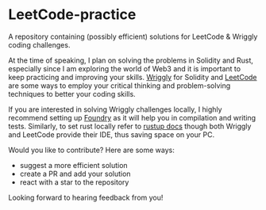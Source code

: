 # LeetCode-practice

A repository containing (possibly efficient) solutions for LeetCode &amp; Wriggly coding challenges.

At the time of speaking, I plan on solving the problems in Solidity and Rust, especially since I am exploring the world of Web3 and it is important to keep practicing and improving your skills. [Wriggly](https://www.wriggly.io/) for Solidity and [LeetCode](https://leetcode.com/) are some ways to employ your critical thinking and problem-solving techniques to better your coding skills.

If you are interested in solving Wriggly challenges locally, I highly recommend setting up [Foundry](https://book.getfoundry.sh/getting-started/first-steps) as it will help you in compilation and writing tests. Similarly, to set rust locally refer to [rustup docs](https://rustup.rs/) though both Wriggly and LeetCode provide their IDE, thus saving space on your PC.

Would you like to contribute? Here are some ways:
- suggest a more efficient solution
- create a PR and add your solution
- react with a star to the repository

Looking forward to hearing feedback from you!

